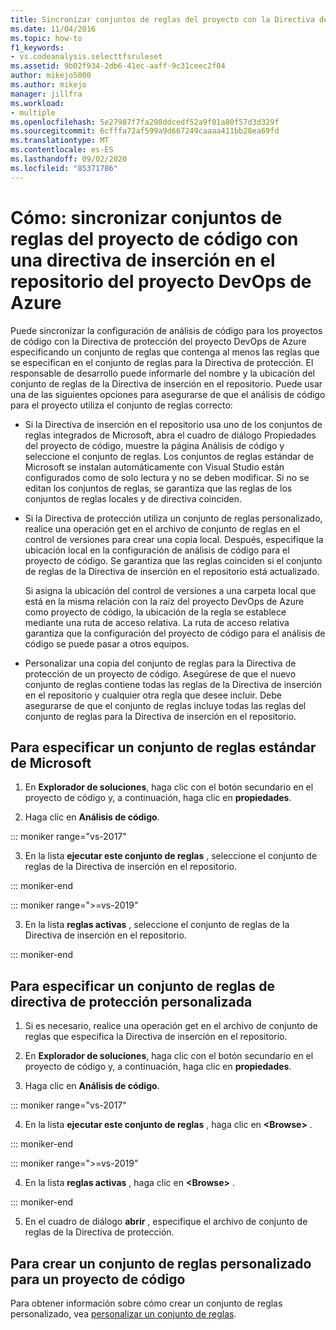 ```yaml
---
title: Sincronizar conjuntos de reglas del proyecto con la Directiva de inserción en el repositorio
ms.date: 11/04/2016
ms.topic: how-to
f1_keywords:
- vs.codeanalysis.selecttfsruleset
ms.assetid: 9b02f934-2db6-41ec-aaff-9c31ceec2f04
author: mikejo5000
ms.author: mikejo
manager: jillfra
ms.workload:
- multiple
ms.openlocfilehash: 5e27987f7fa298ddcedf52a9f01a80f57d3d329f
ms.sourcegitcommit: 6cfffa72af599a9d667249caaaa411bb28ea69fd
ms.translationtype: MT
ms.contentlocale: es-ES
ms.lasthandoff: 09/02/2020
ms.locfileid: "85371786"
---
```

# <a name="how-to-synchronize-code-project-rule-sets-with-an-azure-devops-project-check-in-policy"></a>Cómo: sincronizar conjuntos de reglas del proyecto de código con una directiva de inserción en el repositorio del proyecto DevOps de Azure

Puede sincronizar la configuración de análisis de código para los proyectos de código con la Directiva de protección del proyecto DevOps de Azure especificando un conjunto de reglas que contenga al menos las reglas que se especifican en el conjunto de reglas para la Directiva de protección. El responsable de desarrollo puede informarle del nombre y la ubicación del conjunto de reglas de la Directiva de inserción en el repositorio. Puede usar una de las siguientes opciones para asegurarse de que el análisis de código para el proyecto utiliza el conjunto de reglas correcto:

- Si la Directiva de inserción en el repositorio usa uno de los conjuntos de reglas integrados de Microsoft, abra el cuadro de diálogo Propiedades del proyecto de código, muestre la página Análisis de código y seleccione el conjunto de reglas. Los conjuntos de reglas estándar de Microsoft se instalan automáticamente con Visual Studio están configurados como de solo lectura y no se deben modificar. Si no se editan los conjuntos de reglas, se garantiza que las reglas de los conjuntos de reglas locales y de directiva coinciden.

- Si la Directiva de protección utiliza un conjunto de reglas personalizado, realice una operación get en el archivo de conjunto de reglas en el control de versiones para crear una copia local. Después, especifique la ubicación local en la configuración de análisis de código para el proyecto de código. Se garantiza que las reglas coinciden si el conjunto de reglas de la Directiva de inserción en el repositorio está actualizado.

     Si asigna la ubicación del control de versiones a una carpeta local que está en la misma relación con la raíz del proyecto DevOps de Azure como proyecto de código, la ubicación de la regla se establece mediante una ruta de acceso relativa. La ruta de acceso relativa garantiza que la configuración del proyecto de código para el análisis de código se puede pasar a otros equipos.

- Personalizar una copia del conjunto de reglas para la Directiva de protección de un proyecto de código. Asegúrese de que el nuevo conjunto de reglas contiene todas las reglas de la Directiva de inserción en el repositorio y cualquier otra regla que desee incluir. Debe asegurarse de que el conjunto de reglas incluye todas las reglas del conjunto de reglas para la Directiva de inserción en el repositorio.

## <a name="to-specify-a-microsoft-standard-rule-set"></a>Para especificar un conjunto de reglas estándar de Microsoft

1. En **Explorador de soluciones**, haga clic con el botón secundario en el proyecto de código y, a continuación, haga clic en **propiedades**.

2. Haga clic en **Análisis de código**.

::: moniker range="vs-2017"

3. En la lista **ejecutar este conjunto de reglas** , seleccione el conjunto de reglas de la Directiva de inserción en el repositorio.

::: moniker-end

::: moniker range=">=vs-2019"

3. En la lista **reglas activas** , seleccione el conjunto de reglas de la Directiva de inserción en el repositorio.

::: moniker-end

## <a name="to-specify-a-custom-check-in-policy-rule-set"></a>Para especificar un conjunto de reglas de directiva de protección personalizada

1. Si es necesario, realice una operación get en el archivo de conjunto de reglas que especifica la Directiva de inserción en el repositorio.

2. En **Explorador de soluciones**, haga clic con el botón secundario en el proyecto de código y, a continuación, haga clic en **propiedades**.

3. Haga clic en **Análisis de código**.

::: moniker range="vs-2017"

4. En la lista **ejecutar este conjunto de reglas** , haga clic en **\<Browse>** .

::: moniker-end

::: moniker range=">=vs-2019"

4. En la lista **reglas activas** , haga clic en **\<Browse>** .

::: moniker-end

5. En el cuadro de diálogo **abrir** , especifique el archivo de conjunto de reglas de la Directiva de protección.

## <a name="to-create-a-custom-rule-set-for-a-code-project"></a>Para crear un conjunto de reglas personalizado para un proyecto de código

Para obtener información sobre cómo crear un conjunto de reglas personalizado, vea [personalizar un conjunto de reglas](how-to-create-a-custom-rule-set.md).
